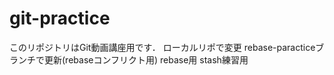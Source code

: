 # git-practice
このリポジトリはGit動画講座用です．
ローカルリポで変更
rebase-paracticeブランチで更新(rebaseコンフリクト用)
rebase用
stash練習用

